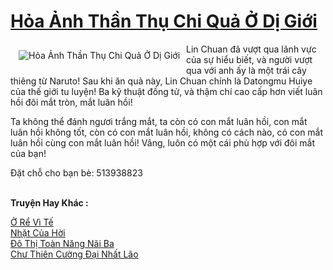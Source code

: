 <a href="https://truyenwiki.net/hoa-anh-than-thu-chi-qua-o-di-gioi.35815/" title="Hỏa Ảnh Thần Thụ Chi Quả Ở Dị Giới"><h1>Hỏa Ảnh Thần Thụ Chi Quả Ở Dị Giới</h1></a><div style="display:table"><img align="right" style="float: left; padding: 10px;" src="https://truyenwiki.net/a/img/str/src/35815.jpg" alt="Hỏa Ảnh Thần Thụ Chi Quả Ở Dị Giới">Lin Chuan đã vượt qua lãnh vực của sự hiểu biết, và người vượt qua với anh ấy là một trái cây thiêng từ Naruto! Sau khi ăn quả này, Lin Chuan chính là Datongmu Huiye của thế giới tu luyện! Ba kỹ thuật đồng tử, và thậm chí cao cấp hơn viết luân hồi đôi mắt tròn, mắt luân hồi!<p></p> Ta không thể đánh ngươi trắng mắt, ta còn có con mắt luân hồi, con mắt luân hồi không tốt, còn có con mắt luân hồi, không có cách nào, có con mắt luân hồi cùng con mắt luân hồi! Vâng, luôn có một cái phù hợp với đôi mắt của bạn!<p></p> Đặt chỗ cho bạn bè: 513938823</div><p><br><b>Truyện Hay Khác :</b></p><a href="https://truyenwiki.net/o-re-vi-te.35687/" alt="Ở Rể Vì Tế">Ở Rể Vì Tế</a><br/><a href="https://sangtacviet.wordpress.com/2020/10/22/nhat-cua-hoi/" alt="Nhặt Của Hời">Nhặt Của Hời</a><br/><a href="https://github.com/nownovels/topcv/tree/master/truyenhay/35862" alt="Đô Thị Toàn Năng Nãi Ba">Đô Thị Toàn Năng Nãi Ba</a><br/><a href="https://github.com/nownovels/topcv/tree/master/truyenhay/35685" alt="Chư Thiên Cường Đại Nhất Lão">Chư Thiên Cường Đại Nhất Lão</a><br/>